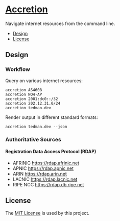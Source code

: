# [Accretion](https://github.com/dbtedman/accretion)

Navigate internet resources from the command line.

- [Design](#design)
- [License](#license)

## Design

### Workflow

Query on various internet resources:

```shell
accretion AS4608
accretion NO4-AP
accretion 2001:dc0::/32
accretion 202.12.31.0/24
accretion tedman.dev
```

Render output in different standard formats:

```shell
accretion tedman.dev --json
```

### Authoritative Sources

#### Registration Data Access Protocol (RDAP)

- AFRINIC https://rdap.afrinic.net
- APNIC https://rdap.apnic.net
- ARIN https://rdap.arin.net
- LACNIC https://rdap.lacnic.net
- RIPE NCC https://rdap.db.ripe.net

## License

The [MIT License](./LICENSE.md) is used by this project.
